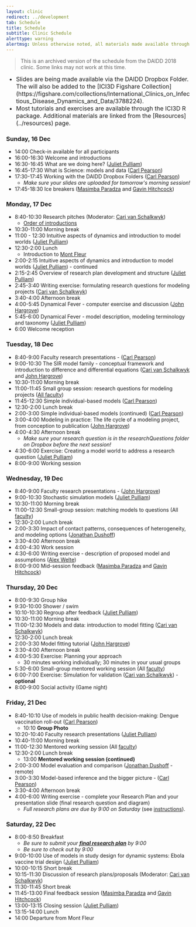 ```yaml
---
layout: clinic
redirect: ../development
tab: Schedule
title: Schedule
subtitle: Clinic Schedule
alerttype: warning
alertmsg: Unless otherwise noted, all materials made available through this website and the DAIDD Dropbox are licensed through a <a rel="license" href="http://creativecommons.org/licenses/by/4.0/">CC-BY International License</a>. <a rel="license" href="../license.html">Click here for license details</a>.
---
```


> This is an archived version of the schedule from the DAIDD 2018 clinic. Some links may not work at this time.

<div class="alert alert-warning" role="alert">
  <div class="container padding-left=0px padding-right=0px">
    <ul style="font-size:16px; margin:0px;">
      <li>Slides are being made available via the DAIDD Dropbox Folder. The will also be added to the [ICI3D Figshare Collection](https://figshare.com/collections/International_Clinics_on_Infectious_Disease_Dynamics_and_Data/3788224).</li>
      <li>Most tutorials and exercises are available through the ICI3D R package. Additional materials are linked from the [Resources](../resources) page.</li>
    </ul>
  </div>
</div>

### Sunday, 16 Dec

- 14:00 Check-in available for all participants
- 16:00-16:30 Welcome and introductions
- 16:30-16:45 What are we doing here? ([Juliet Pulliam]({{site.subdomainurl}}/team/pulliam/))
- 16:45-17:30 What is Science: models and data ([Carl Pearson]({{site.subdomainurl}}/team/pearson/))
- 17:30-17:45 Working with the DAIDD Dropbox Folders ([Carl Pearson]({{site.subdomainurl}}/team/pearson/))
    - _Make sure your slides are uploaded for tomorrow's morning session!_
- 17:45-18:30 Ice breakers ([Masimba Paradza]({{site.subdomainurl}}/team/paradza/) and [Gavin Hitchcock]({{site.subdomainurl}}/team/hitchcock/))

### Monday, 17 Dec

- 8:40-10:30 Research pitches (Moderator: [Cari van Schalkwyk]({{site.subdomainurl}}/team/vanschalkwyk/))
    - [Order of introductions](./introductions)
- 10:30-11:00 Morning break
- 11:00 - 12:30 Intuitive aspects of dynamics and introduction to model worlds ([Juliet Pulliam]({{site.subdomainurl}}/team/pulliam/))
- 12:30-2:00 Lunch
    - Introduction to [Mont Fleur](https://www.montfleur.co.za/)
- 2:00-2:15 Intuitive aspects of dynamics and introduction to model worlds ([Juliet Pulliam]({{site.subdomainurl}}/team/pulliam/)) - continued
- 2:15-2:45 Overview of research plan development and structure ([Juliet Pulliam]({{site.subdomainurl}}/team/pulliam/))
- 2:45-3:40 Writing exercise: formulating research questions for modeling projects ([Cari van Schalkwyk]({{site.subdomainurl}}/team/vanschalkwyk/))
- 3:40-4:00 Afternoon break
- 4:00-5:45 Dynamical Fever - computer exercise and discussion ([John Hargrove]({{site.subdomainurl}}/team/hargrove/))
- 5:45-6:00 Dynamical Fever - model description, modeling terminology and taxonomy ([Juliet Pulliam]({{site.subdomainurl}}/team/pulliam/))
- 6:00 Welcome reception

### Tuesday, 18 Dec

- 8:40-9:00 Faculty research presentations - ([Carl Pearson]({{site.subdomainurl}}/team/pearson))
- 9:00-10:30 The SIR model family - conceptual framework and introduction to difference and differential equations ([Cari van Schalkwyk]({{site.subdomainurl}}/team/vanschalkwyk/) and [John Hargrove]({{site.subdomainurl}}/team/hargrove))
- 10:30-11:00 Morning break
- 11:00-11:45 Small group session: research questions for modeling projects ([All faculty]({{site.subdomainurl}}/team/))
- 11:45-12:30 Simple individual-based models ([Carl Pearson]({{site.subdomainurl}}/team/pearson/))
- 12:30-2:00 Lunch break
- 2:00-3:00 Simple individual-based models (continued) ([Carl Pearson]({{site.subdomainurl}}/team/pearson/))
- 3:00-4:00 Modeling in practice: The life cycle of a modeling project, from conception to publication ([John Hargrove]({{site.subdomainurl}}/team/hargrove))
- 4:00-4:30 Afternoon break
    - _Make sure your research question is in the researchQuestions folder on Dropbox before the next session!_
- 4:30-6:00 Exercise: Creating a model world to address a research question ([Juliet Pulliam]({{site.subdomainurl}}/team/pulliam/))
- 8:00-9:00 Working session

### Wednesday, 19 Dec

- 8:40-9:00 Faculty research presentations - ([John Hargrove]({{site.subdomainurl}}/team/hargrove))
- 9:00-10:30 Stochastic simulation models ([Juliet Pulliam]({{site.subdomainurl}}/team/pulliam))
- 10:30-11:00 Morning break
- 11:00-12:30 Small-group session: matching models to questions (All [faculty]({{site.subdomainurl}}/team/))
- 12:30-2:00 Lunch break
- 2:00-3:30 Impact of contact patterns, consequences of heterogeneity, and modeling options ([Jonathan Dushoff]({{site.subdomainurl}}/team/dushoff))
- 3:30-4:00 Afternoon break
- 4:00-4:30 Work session
- 4:30-6:00 Writing exercise - description of proposed model and assumptions ([Alex Welte]({{site.subdomainurl}}/team/welte/))
- 8:00-9:00 Mid-session feedback ([Masimba Paradza]({{site.subdomainurl}}/team/paradza/) and [Gavin Hitchcock]({{site.subdomainurl}}/team/hitchcock/))

### Thursday, 20 Dec

- 8:00-9:30 Group hike
- 9:30-10:00 Shower / swim
- 10:10-10:30 Regroup after feedback ([Juliet Pulliam]({{site.subdomainurl}}/team/pulliam/))
- 10:30-11:00 Morning break
- 11:00-12:30 Models and data: introduction to model fitting ([Cari van Schalkwyk]({{site.subdomainurl}}/team/vanschalkwyk/))
- 12:30-2:00 Lunch break
- 2:00-3:30 Model fitting tutorial ([John Hargrove]({{site.subdomainurl}}/team/hargrove/))
- 3:30-4:00 Afternoon break
- 4:00-5:30 Exercise: Planning your approach
    - 30 minutes working individually; 30 minutes in your usual groups
- 5:30-6:00 Small-group mentored working session (All [faculty]({{site.subdomainurl}}/team/))
- 6:00-7:00 Exercise: Simulation for validation ([Cari van Schalkwyk]({{site.subdomainurl}}/team/vanschalkwyk/)) - **optional**
- 8:00-9:00 Social activity (Game night)

### Friday, 21 Dec

- 8:40-10:10 Use of models in public health decision-making: Dengue vaccination roll-out ([Carl Pearson]({{site.subdomainurl}}/team/pearson/))
    - 10:10 **Group Photo**
- 10:20-10:40 Faculty research presentations ([Juliet Pulliam]({{site.subdomainurl}}/team/pulliam))
- 10:40-11:00 Morning break
- 11:00-12:30 Mentored working session (All [faculty]({{site.subdomainurl}}/team/))
- 12:30-2:00 Lunch break
    - 13:00 **Mentored working session (continued)**
- 2:00-3:00 Model evaluation and comparison ([Jonathan Dushoff]({{site.subdomainurl}}/team/dusoff) - remote)
- 3:00-3:30 Model-based inference and the bigger picture - ([Carl Pearson]({{site.subdomainurl}}/team/pearson/))
- 3:30-4:00 Afternoon break
- 4:00-6:00 Writing exercise - complete your Research Plan and your presentation slide (final research question and diagram)
    - _Full research plans are due by 9:00 on Saturday_ (see [instructions](../Materials/researchPlans)).


### Saturday, 22 Dec

- 8:00-8:50 Breakfast
    - _Be sure to submit your [**final research plan**](../Materials/researchPlans) by 9:00_
    - _Be sure to check out by 9:00_
- 9:00-10:00 Use of models in study design for dynamic systems: Ebola vaccine trial design ([Juliet Pulliam]({{site.subdomainurl}}/team/pulliam/))
- 10:00-10:15 Short break
- 10:15-11:30 Discussion of research plans/proposals (Moderator: [Cari van Schalkwyk]({{site.subdomainurl}}/team/vanschalkwyk/))
- 11:30-11:45 Short break
- 11:45-13:00 Final feedback session ([Masimba Paradza]({{site.subdomainurl}}/team/paradza/) and [Gavin Hitchcock]({{site.subdomainurl}}/team/hitchcock/))
- 13:00-13:15 Closing session ([Juliet Pulliam]({{site.subdomainurl}}/team/pulliam/))
- 13:15-14:00 Lunch
- 14:00 Departure from Mont Fleur
